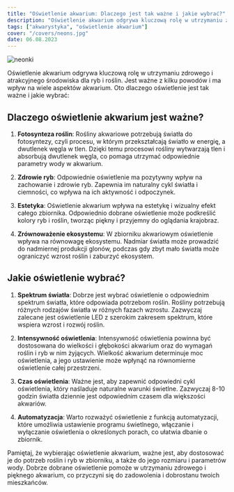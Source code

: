 ```yaml
---
title: "Oświetlenie akwarium: Dlaczego jest tak ważne i jakie wybrać?"
description: "Oświetlenie akwarium odgrywa kluczową rolę w utrzymaniu zdrowego i atrakcyjnego środowiska dla ryb i roślin. Jest ważne z kilku powodów i ma wpływ na wiele aspektów akwarium."
tags: ["akwarystyka", "oświetlenie akwarium"]
cover: "/covers/neons.jpg"
date: 06.08.2023
---
```


![neonki](/covers/neons.jpg)

Oświetlenie akwarium odgrywa kluczową rolę w utrzymaniu zdrowego i atrakcyjnego środowiska dla ryb i roślin. Jest ważne z kilku powodów i ma wpływ na wiele aspektów akwarium. Oto dlaczego oświetlenie jest tak ważne i jakie wybrać:

## Dlaczego oświetlenie akwarium jest ważne?

1. **Fotosynteza roślin**: Rośliny akwariowe potrzebują światła do fotosyntezy, czyli procesu, w którym przekształcają światło w energię, a dwutlenek węgla w tlen. Dzięki temu procesowi rośliny wytwarzają tlen i absorbują dwutlenek węgla, co pomaga utrzymać odpowiednie parametry wody w akwarium.

2. **Zdrowie ryb**: Odpowiednie oświetlenie ma pozytywny wpływ na zachowanie i zdrowie ryb. Zapewnia im naturalny cykl światła i ciemności, co wpływa na ich aktywność i odpoczynek.

3. **Estetyka**: Oświetlenie akwarium wpływa na estetykę i wizualny efekt całego zbiornika. Odpowiednio dobrane oświetlenie może podkreślić kolory ryb i roślin, tworząc piękny i przyjemny do oglądania krajobraz.

4. **Zrównoważenie ekosystemu**: W zbiorniku akwariowym oświetlenie wpływa na równowagę ekosystemu. Nadmiar światła może prowadzić do nadmiernej produkcji glonów, podczas gdy zbyt mało światła może ograniczyć wzrost roślin i zaburzyć ekosystem.

## Jakie oświetlenie wybrać?

1. **Spektrum światła**: Dobrze jest wybrać oświetlenie o odpowiednim spektrum światła, które odpowiada potrzebom roślin. Rośliny potrzebują różnych rodzajów światła w różnych fazach wzrostu. Zazwyczaj zalecane jest oświetlenie LED z szerokim zakresem spektrum, które wspiera wzrost i rozwój roślin.

2. **Intensywność oświetlenia**: Intensywność oświetlenia powinna być dostosowana do wielkości i głębokości akwarium oraz do wymagań roślin i ryb w nim żyjących. Wielkość akwarium determinuje moc oświetlenia, a jego ustawienie może wpłynąć na równomierne oświetlenie całej przestrzeni.

3. **Czas oświetlenia**: Ważne jest, aby zapewnić odpowiedni cykl oświetlenia, który naśladuje naturalne warunki świetlne. Zazwyczaj 8-10 godzin światła dziennie jest odpowiednim czasem dla większości akwariów.

4. **Automatyzacja**: Warto rozważyć oświetlenie z funkcją automatyzacji, które umożliwia ustawienie programu świetlnego, włączanie i wyłączanie oświetlenia o określonych porach, co ułatwia dbanie o zbiornik.

Pamiętaj, że wybierając oświetlenie akwarium, ważne jest, aby dostosować je do potrzeb roślin i ryb w zbiorniku, a także do jego rozmiaru i parametrów wody. Dobrze dobrane oświetlenie pomoże w utrzymaniu zdrowego i pięknego akwarium, co przyczyni się do zadowolenia i dobrostanu twoich mieszkańców.
